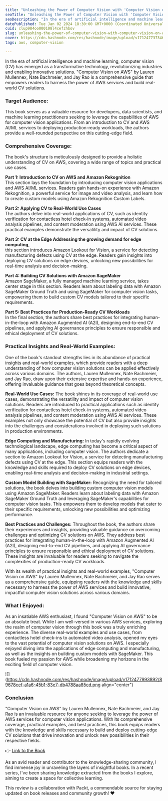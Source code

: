 ```yaml
---
title: "Unleashing the Power of Computer Vision with 'Computer Vision on AWS' - A Book Review"
seoTitle: "Unleashing the Power of Computer Vision with 'Computer Vision on AWS' "
seoDescription: "In the era of artificial intelligence and machine learning, computer vision (CV) has emerged as a transformative technology, revolutionizing industries and "
datePublished: Tue Jan 02 2024 18:30:00 GMT+0000 (Coordinated Universal Time)
cuid: clup984oo000108l4cefzhbov
slug: unleashing-the-power-of-computer-vision-with-computer-vision-on-aws-a-book-review
cover: https://cdn.hashnode.com/res/hashnode/image/upload/v1712477373463/ca9b433e-3362-4356-aa9a-00ac9e17986f.png
tags: aws, computer-vision

---
```


In the era of artificial intelligence and machine learning, computer vision (CV) has emerged as a transformative technology, revolutionizing industries and enabling innovative solutions. "Computer Vision on AWS" by Lauren Mullennex, Nate Bachmeier, and Jay Rao is a comprehensive guide that empowers readers to harness the power of AWS services and build real-world CV solutions.

### **Target Audience:**

This book serves as a valuable resource for developers, data scientists, and machine learning practitioners seeking to leverage the capabilities of AWS for computer vision applications. From an introduction to CV and AWS AI/ML services to deploying production-ready workloads, the authors provide a well-rounded perspective on this cutting-edge field.

### **Comprehensive Coverage:**

The book's structure is meticulously designed to provide a holistic understanding of CV on AWS, covering a wide range of topics and practical use cases.

**Part 1: Introduction to CV on AWS and Amazon Rekognition**  
This section lays the foundation by introducing computer vision applications and AWS AI/ML services. Readers gain hands-on experience with Amazon Rekognition, a powerful service for image and video analysis, and learn how to create custom models using Amazon Rekognition Custom Labels.

**Part 2: Applying CV to Real-World Use Cases**  
The authors delve into real-world applications of CV, such as identity verification for contactless hotel check-in systems, automated video analysis pipelines, and content moderation using AWS AI services. These practical examples demonstrate the versatility and impact of CV solutions.

**Part 3: CV at the Edge Addressing the growing demand for edge computing**,  
this section introduces Amazon Lookout for Vision, a service for detecting manufacturing defects using CV at the edge. Readers gain insights into deploying CV solutions on edge devices, unlocking new possibilities for real-time analysis and decision-making.

**Part 4: Building CV Solutions with Amazon SageMaker**  
Amazon SageMaker, a fully managed machine learning service, takes center stage in this section. Readers learn about labeling data with Amazon SageMaker Ground Truth and using SageMaker for computer vision tasks, empowering them to build custom CV models tailored to their specific requirements.

**Part 5: Best Practices for Production-Ready CV Workloads**  
In the final section, the authors share best practices for integrating human-in-the-loop with Amazon Augmented AI (A2I), designing end-to-end CV pipelines, and applying AI governance principles to ensure responsible and ethical deployment of CV solutions.

### **Practical Insights and Real-World Examples:**

One of the book's standout strengths lies in its abundance of practical insights and real-world examples, which provide readers with a deep understanding of how computer vision solutions can be applied effectively across various domains. The authors, Lauren Mullennex, Nate Bachmeier, and Jay Rao, draw upon their extensive expertise and hands-on experience, offering invaluable guidance that goes beyond theoretical concepts.

**Real-World Use Cases:** The book shines in its coverage of real-world use cases, demonstrating the versatility and impact of computer vision solutions. Readers are introduced to practical applications such as identity verification for contactless hotel check-in systems, automated video analysis pipelines, and content moderation using AWS AI services. These examples not only showcase the potential of CV but also provide insights into the challenges and considerations involved in deploying such solutions in production environments.

**Edge Computing and Manufacturing:** In today's rapidly evolving technological landscape, edge computing has become a critical aspect of many applications, including computer vision. The authors dedicate a section to Amazon Lookout for Vision, a service for detecting manufacturing defects using CV at the edge. This section equips readers with the knowledge and skills required to deploy CV solutions on edge devices, enabling real-time analysis and decision-making in industrial settings.

**Custom Model Building with SageMaker:** Recognizing the need for tailored solutions, the book delves into building custom computer vision models using Amazon SageMaker. Readers learn about labeling data with Amazon SageMaker Ground Truth and leveraging SageMaker's capabilities for computer vision tasks. This empowers them to develop models that cater to their specific requirements, unlocking new possibilities and optimizing performance.

**Best Practices and Challenges:** Throughout the book, the authors share their experiences and insights, providing valuable guidance on overcoming challenges and optimizing CV solutions on AWS. They address best practices for integrating human-in-the-loop with Amazon Augmented AI (A2I), designing end-to-end CV pipelines, and applying AI governance principles to ensure responsible and ethical deployment of CV solutions. These insights are invaluable for readers seeking to navigate the complexities of production-ready CV workloads.

With its wealth of practical insights and real-world examples, "Computer Vision on AWS" by Lauren Mullennex, Nate Bachmeier, and Jay Rao serves as a comprehensive guide, equipping readers with the knowledge and skills necessary to harness the power of AWS services and build innovative, impactful computer vision solutions across various domains.

### **What I Enjoyed:**

As an insatiable AWS enthusiast, I found "Computer Vision on AWS" to be an absolute treat. While I am well-versed in various AWS services, exploring the realm of computer vision through this book was a truly enriching experience. The diverse real-world examples and use cases, from contactless hotel check-ins to automated video analysis, opened my eyes to the vast potential of computer vision solutions on AWS. I especially enjoyed diving into the applications of edge computing and manufacturing, as well as the insights on building custom models with SageMaker. This book fueled my passion for AWS while broadening my horizons in the exciting field of computer vision.

![](https://cdn.hashnode.com/res/hashnode/image/upload/v1712477993892/89678cef-a1a6-45b1-83e7-db4788aa85cd.png align="center")

### Conclusion

"Computer Vision on AWS" by Lauren Mullennex, Nate Bachmeier, and Jay Rao is an invaluable resource for anyone seeking to leverage the power of AWS services for computer vision applications. With its comprehensive coverage, practical examples, and best practices, this book equips readers with the knowledge and skills necessary to build and deploy cutting-edge CV solutions that drive innovation and unlock new possibilities in their respective fields.

👉 [Link to the Book](https://www.packtpub.com/product/computer-vision-on-aws/9781801078689)

As an avid reader and contributor to the knowledge-sharing community, I find immense joy in unraveling the layers of insightful books. In a recent series, I've been sharing knowledge extracted from the books I explore, aiming to create a space for collective learning.

This review is a collaboration with Packt, a commendable source for staying updated on book releases and community growth! ❤️